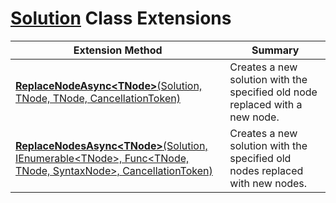 # [Solution](https://docs.microsoft.com/en-us/dotnet/api/microsoft.codeanalysis.solution) Class Extensions

| Extension Method | Summary |
| ---------------- | ------- |
| [**ReplaceNodeAsync\<TNode>**(Solution, TNode, TNode, CancellationToken)](../../../Roslynator/WorkspaceExtensions/ReplaceNodeAsync-1/README.md#Roslynator_WorkspaceExtensions_ReplaceNodeAsync__1_Microsoft_CodeAnalysis_Solution___0___0_System_Threading_CancellationToken_) | Creates a new solution with the specified old node replaced with a new node\. |
| [**ReplaceNodesAsync\<TNode>**(Solution, IEnumerable\<TNode>, Func\<TNode, TNode, SyntaxNode>, CancellationToken)](../../../Roslynator/WorkspaceExtensions/ReplaceNodesAsync-1/README.md#Roslynator_WorkspaceExtensions_ReplaceNodesAsync__1_Microsoft_CodeAnalysis_Solution_System_Collections_Generic_IEnumerable___0__System_Func___0___0_Microsoft_CodeAnalysis_SyntaxNode__System_Threading_CancellationToken_) | Creates a new solution with the specified old nodes replaced with new nodes\. |

